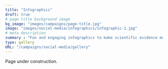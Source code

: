 ```yaml
---
title: "Infographics"
draft: true
# page title background image
bg_image: "images/campaigns/page-title.jpg"
image: "images/social-media/infographics/infographic-1.jpg"
# meta description
summary : "Fun and engaging infographics to make scientific evidence more digestible"
type: gallery
URL: "/campaigns/social-media/gallery"
---
```


Page under construction.
